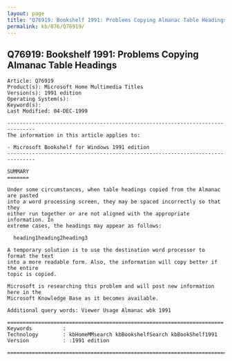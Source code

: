 ```yaml
---
layout: page
title: "Q76919: Bookshelf 1991: Problems Copying Almanac Table Headings"
permalink: kb/076/Q76919/
---
```


## Q76919: Bookshelf 1991: Problems Copying Almanac Table Headings

	Article: Q76919
	Product(s): Microsoft Home Multimedia Titles
	Version(s): 1991 edition
	Operating System(s): 
	Keyword(s): 
	Last Modified: 04-DEC-1999
	
	-------------------------------------------------------------------------------
	The information in this article applies to:
	
	- Microsoft Bookshelf for Windows 1991 edition 
	-------------------------------------------------------------------------------
	
	SUMMARY
	=======
	
	Under some circumstances, when table headings copied from the Almanac are pasted
	into a word processing screen, they may be spaced incorrectly so that they
	either run together or are not aligned with the appropriate information. In
	extreme cases, the headings may appear as follows:
	
	  heading1heading2heading3
	
	A temporary solution is to use the destination word processor to format the text
	into a more readable form. Also, the information will copy better if the entire
	topic is copied.
	
	Microsoft is researching this problem and will post new information here in the
	Microsoft Knowledge Base as it becomes available.
	
	Additional query words: Viewer Usage Almanac wbk 1991
	
	======================================================================
	Keywords          :  
	Technology        : kbHomeMMsearch kbBookshelfSearch kbBookShelf1991
	Version           : :1991 edition
	
	=============================================================================
	
